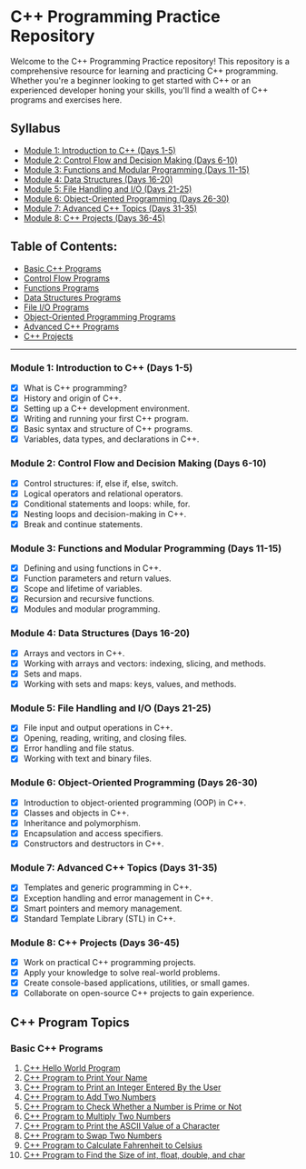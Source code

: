 # C++ Programming Practice Repository

Welcome to the C++ Programming Practice repository! This repository is a comprehensive resource for learning and practicing C++ programming. Whether you're a beginner looking to get started with C++ or an experienced developer honing your skills, you'll find a wealth of C++ programs and exercises here.

## Syllabus

- [Module 1: Introduction to C++ (Days 1-5)](#module-1-introduction-to-c++-days-1-5)
- [Module 2: Control Flow and Decision Making (Days 6-10)](#module-2-control-flow-and-decision-making-days-6-10)
- [Module 3: Functions and Modular Programming (Days 11-15)](#module-3-functions-and-modular-programming-days-11-15)
- [Module 4: Data Structures (Days 16-20)](#module-4-data-structures-days-16-20)
- [Module 5: File Handling and I/O (Days 21-25)](#module-5-file-handling-and-io-days-21-25)
- [Module 6: Object-Oriented Programming (Days 26-30)](#module-6-object-oriented-programming-days-26-30)
- [Module 7: Advanced C++ Topics (Days 31-35)](#module-7-advanced-c++-topics-days-31-35)
- [Module 8: C++ Projects (Days 36-45)](#module-8-c++-projects-days-36-45)

## Table of Contents:

- [Basic C++ Programs](#basic-c++-programs)
- [Control Flow Programs](#control-flow-programs)
- [Functions Programs](#functions-programs)
- [Data Structures Programs](#data-structures-programs)
- [File I/O Programs](#file-io-programs)
- [Object-Oriented Programming Programs](#oop-programs)
- [Advanced C++ Programs](#advanced-c++-programs)
- [C++ Projects](#c++-projects)

---
### Module 1: Introduction to C++ (Days 1-5)

- [x] What is C++ programming?
- [x] History and origin of C++.
- [x] Setting up a C++ development environment.
- [x] Writing and running your first C++ program.
- [x] Basic syntax and structure of C++ programs.
- [x] Variables, data types, and declarations in C++.

### Module 2: Control Flow and Decision Making (Days 6-10)

- [x] Control structures: if, else if, else, switch.
- [x] Logical operators and relational operators.
- [x] Conditional statements and loops: while, for.
- [x] Nesting loops and decision-making in C++.
- [x] Break and continue statements.

### Module 3: Functions and Modular Programming (Days 11-15)

- [x] Defining and using functions in C++.
- [x] Function parameters and return values.
- [x] Scope and lifetime of variables.
- [x] Recursion and recursive functions.
- [x] Modules and modular programming.

### Module 4: Data Structures (Days 16-20)

- [x] Arrays and vectors in C++.
- [x] Working with arrays and vectors: indexing, slicing, and methods.
- [x] Sets and maps.
- [x] Working with sets and maps: keys, values, and methods.

### Module 5: File Handling and I/O (Days 21-25)

- [x] File input and output operations in C++.
- [x] Opening, reading, writing, and closing files.
- [x] Error handling and file status.
- [x] Working with text and binary files.

### Module 6: Object-Oriented Programming (Days 26-30)

- [x] Introduction to object-oriented programming (OOP) in C++.
- [x] Classes and objects in C++.
- [x] Inheritance and polymorphism.
- [x] Encapsulation and access specifiers.
- [x] Constructors and destructors in C++.

### Module 7: Advanced C++ Topics (Days 31-35)

- [x] Templates and generic programming in C++.
- [x] Exception handling and error management in C++.
- [x] Smart pointers and memory management.
- [x] Standard Template Library (STL) in C++.

### Module 8: C++ Projects (Days 36-45)

- [x] Work on practical C++ programming projects.
- [x] Apply your knowledge to solve real-world problems.
- [x] Create console-based applications, utilities, or small games.
- [x] Collaborate on open-source C++ projects to gain experience.

## C++ Program Topics

### Basic C++ Programs

1. [C++ Hello World Program](link-to-hello-world-program)
2. [C++ Program to Print Your Name](link-to-name-program)
3. [C++ Program to Print an Integer Entered By the User](link-to-integer-program)
4. [C++ Program to Add Two Numbers](link-to-addition-program)
5. [C++ Program to Check Whether a Number is Prime or Not](link-to-prime-check-program)
6. [C++ Program to Multiply Two Numbers](link-to-multiplication-program)
7. [C++ Program to Print the ASCII Value of a Character](link-to-ascii-program)
8. [C++ Program to Swap Two Numbers](link-to-swap-program)
9. [C++ Program to Calculate Fahrenheit to Celsius](link-to-fahrenheit-to-celsius-program)
10. [C++ Program to Find the Size of int, float, double, and char](link-to-size-program)



